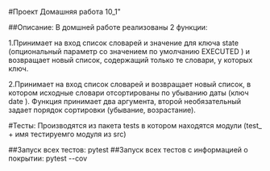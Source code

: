 #Проект Домашняя работа 10_1"

##Описание:
В домшней работе реализованы 2 функции:

1.Принимает на вход список словарей и значение для ключа state 
(опциональный параметр со значением по умолчанию EXECUTED )
и возвращает новый список, содержащий только те словари, у которых ключ.

2.Принимает на вход список словарей и возвращает новый список,
в котором исходные словари отсортированы по убыванию даты (ключ date ).
Функция принимает два аргумента, второй необязательный задает порядок сортировки
(убывание, возрастание).

#Тесты:
Производятся из пакета tests в котором находятся модули (test_ + имя тестируемго модуля из src)

##Запуск всех тестов:
pytest
##Запуск всех тестов c информацией о покрытии:
pytest --cov